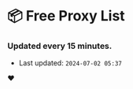 # :package: Free Proxy List
### Updated every 15 minutes.

- Last updated: `2024-07-02 05:37`

:heart:
